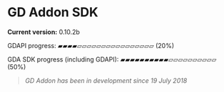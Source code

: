 # GD Addon SDK

**Current version:** 0.10.2b

GDAPI progress:
▰▰▰▰▱▱▱▱▱▱▱▱▱▱▱▱▱▱▱▱ (20%)

GDA SDK progress (including GDAPI):
▰▰▰▰▰▰▰▰▰▰▱▱▱▱▱▱▱▱▱▱ (50%)



> *GD Addon has been in development since 19 July 2018*

